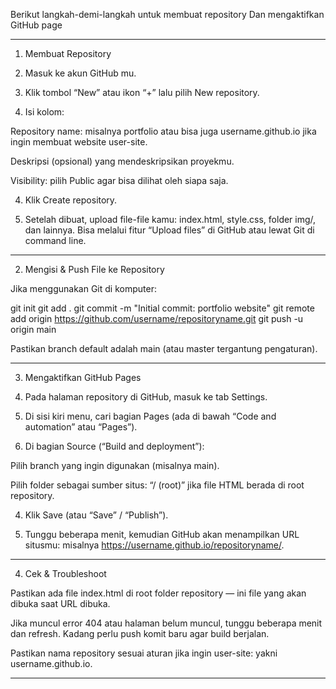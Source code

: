 Berikut langkah-demi-langkah untuk membuat repository Dan mengaktifkan GitHub page


---

1. Membuat Repository

1. Masuk ke akun GitHub mu.


2. Klik tombol “New” atau ikon “+” lalu pilih New repository. 


3. Isi kolom:

Repository name: misalnya portfolio atau bisa juga username.github.io jika ingin membuat website user-site. 

Deskripsi (opsional) yang mendeskripsikan proyekmu.

Visibility: pilih Public agar bisa dilihat oleh siapa saja.



4. Klik Create repository.


5. Setelah dibuat, upload file-file kamu: index.html, style.css, folder img/, dan lainnya. Bisa melalui fitur “Upload files” di GitHub atau lewat Git di command line.




---

2. Mengisi & Push File ke Repository

Jika menggunakan Git di komputer:

git init
git add .
git commit -m "Initial commit: portfolio website"
git remote add origin https://github.com/username/repositoryname.git
git push -u origin main

Pastikan branch default adalah main (atau master tergantung pengaturan). 


---

3. Mengaktifkan GitHub Pages

1. Pada halaman repository di GitHub, masuk ke tab Settings. 


2. Di sisi kiri menu, cari bagian Pages (ada di bawah “Code and automation” atau “Pages”). 


3. Di bagian Source (“Build and deployment”):

Pilih branch yang ingin digunakan (misalnya main).

Pilih folder sebagai sumber situs: “/ (root)” jika file HTML berada di root repository. 



4. Klik Save (atau “Save” / “Publish”).


5. Tunggu beberapa menit, kemudian GitHub akan menampilkan URL situsmu: misalnya https://username.github.io/repositoryname/. 




---

4. Cek & Troubleshoot

Pastikan ada file index.html di root folder repository — ini file yang akan dibuka saat URL dibuka. 

Jika muncul error 404 atau halaman belum muncul, tunggu beberapa menit dan refresh. Kadang perlu push komit baru agar build berjalan. 

Pastikan nama repository sesuai aturan jika ingin user-site: yakni username.github.io. 



---



